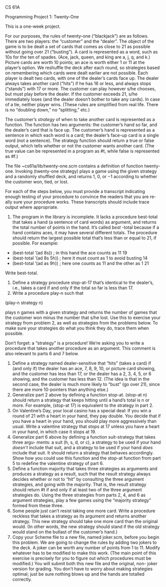 CS 61A

Programming Project 1: Twenty-One

This is a one-week project.

For our purposes, the rules of twenty-one (“blackjack”) are as follows. There are two players: the “customer” and the “dealer”. The object of the game is to be dealt a set of cards that comes as close to 21 as possible without going over 21 (“busting”). A card is represented as a word, such as 10s for the ten of spades. (Ace, jack, queen, and king are a, j, q, and k.) Picture cards are worth 10 points; an ace is worth either 1 or 11 at the player’s option. We reshuffle the deck after each round, so strategies based on remembering which cards were dealt earlier are not possible. Each player is dealt two cards, with one of the dealer’s cards face up. The dealer always takes another card (“hits”) if he has 16 or less, and always stops (“stands”) with 17 or more. The customer can play however s/he chooses, but must play before the dealer. If the customer exceeds 21, s/he immediately loses (and the dealer doesn’t bother to take any cards). In case of a tie, neither player wins. (These rules are simplified from real life. There is no “doubling down,” no “splitting,” etc.)

The customer’s _strategy_ of when to take another card is represented as a function. The function has two arguments: the customer’s hand so far, and the dealer’s card that is face up. The customer’s hand is represented as a sentence in which each word is a card; the dealer’s face-up card is a single word (not a sentence). The strategy function should return a true or false output, which tells whether or not the customer wants another card. (The true value can be represented in a program as #t, while false is represented as #f.)

The file ~cs61a/lib/twenty-one.scm contains a definition of function twenty-one. Invoking (twenty-one strategy) plays a game using the given strategy and a randomly shuffled deck, and returns 1, 0, or −1 according to whether the customer won, tied, or lost.

For each of the steps below, you must provide a transcript indicating enough testing of your procedure to convince the readers that you are re- ally sure your procedure works. These transcripts should include trace output where appropriate.

1. The program in the library is incomplete. It lacks a procedure best-total that takes a hand (a sentence of card words) as argument, and returns the total number of points in the hand. It’s called _best_ \-total because if a hand contains aces, it may have several different totals. The procedure should return the largest possible total that’s less than or equal to 21, if possible. For example:

- (best-total ’(ad 8s)) ; in this hand the ace counts as 11 19
- (best-total ’(ad 8s 5h)) ; here it must count as 1 to avoid busting 14
- (best-total ’(ad as 9h)) ; here one counts as 11 and the other as 1 21

Write best-total.

1. Define a strategy procedure stop-at-17 that’s identical to the dealer’s, i.e., takes a card if and only if the total so far is less than 17.
2. Write a procedure play-n such that

(play-n strategy n)

plays n games with a given strategy and returns the number of games that the customer won minus the number that s/he lost. Use this to exercise your strategy from problem 2, as well as strategies from the problems below. To make sure your strategies do what you think they do, trace them when possible.

Don’t forget: a “strategy” is a procedure! We’re asking you to write a procedure that takes another procedure as an argument. This comment is also relevant to parts 6 and 7 below.

1. Define a strategy named dealer-sensitive that “hits” (takes a card) if (and only if) the dealer has an ace, 7, 8, 9, 10, or picture card showing, and the customer has less than 17, or the dealer has a 2, 3, 4, 5, or 6 showing, and the customer has less than 12. (The idea is that in the second case, the dealer is much more likely to “bust” (go over 21), since there are more 10-pointers than anything else.)
2. Generalize part 2 above by defining a function stop-at. (stop-at n) should return a strategy that keeps hitting until a hand’s total is n or more. For example, (stop-at 17) is equivalent to the strategy in part 2.
3. On Valentine’s Day, your local casino has a special deal: If you win a round of 21 with a heart in your hand, they pay double. You decide that if you have a heart in your hand, you should play more aggressively than usual. Write a valentine strategy that stops at 17 unless you have a heart in your hand, in which case it stops at 19.
4. Generalize part 6 above by defining a function suit-strategy that takes three argu- ments: a suit (h, s, d, or c), a strategy to be used if your hand _doesn’t_ include that suit, and a strategy to be used if your hand _does_ include that suit. It should return a strategy that behaves accordingly. Show how you could use this function and the stop-at function from part 5 to redefine the valentine strategy of part 6.
5. Define a function majority that takes three strategies as arguments and produces a strategy as a result, such that the result strategy always decides whether or not to “hit” by consulting the three argument strategies, and going with the majority. That is, the result strategy should return #t if and only if at least two of the three argument strategies do. Using the three strategies from parts 2, 4, and 6 as argument strategies, play a few games using the “majority strategy” formed from these three.
6. Some people just can’t resist taking one more card. Write a procedure reckless that takes a strategy as its argument and returns another strategy. This new strategy should take one more card than the original would. (In other words, the new strategy should stand if the old strategy would stand on the butlast of the customer’s hand.)
7. Copy your Scheme file to a new file, named joker.scm, before you begin this problem. We are going to change the rules by adding two jokers to the deck. A joker can be worth any number of points from 1 to 11. Modify whatever has to be modified to make this work. (The main point of this exercise is precisely for you to figure out which procedures must be modified.) You will submit both this new file and the original, non- joker version for grading. You don’t have to worry about making strategies optimal; just be sure nothing blows up and the hands are totalled correctly.
